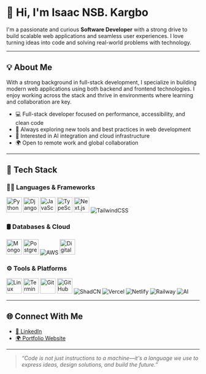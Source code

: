 # 👋 Hi, I'm Isaac NSB. Kargbo

I'm a passionate and curious **Software Developer** with a strong drive to build scalable web applications and seamless user experiences. I love turning ideas into code and solving real-world problems with technology.

---

## 💡 About Me

With a strong background in full-stack development, I specialize in building modern web applications using both backend and frontend technologies. I enjoy working across the stack and thrive in environments where learning and collaboration are key.

- 💻 Full-stack developer focused on performance, accessibility, and clean code  
- 🚀 Always exploring new tools and best practices in web development  
- 🧠 Interested in AI integration and cloud infrastructure  
- 🌍 Open to remote work and global collaboration  

---

## 🧰 Tech Stack

### 👨‍💻 Languages & Frameworks

<p align="left">
  <img src="https://cdn.jsdelivr.net/gh/devicons/devicon/icons/python/python-original.svg" height="40" alt="Python"/>
  <img src="https://cdn.jsdelivr.net/gh/devicons/devicon/icons/django/django-plain.svg" height="40" alt="Django"/>
  <img src="https://cdn.jsdelivr.net/gh/devicons/devicon/icons/javascript/javascript-original.svg" height="40" alt="JavaScript"/>
  <img src="https://cdn.jsdelivr.net/gh/devicons/devicon/icons/typescript/typescript-original.svg" height="40" alt="TypeScript"/>
  <img src="https://cdn.jsdelivr.net/gh/devicons/devicon/icons/nextjs/nextjs-original.svg" height="40" alt="Next.js"/>
  <img src="https://img.shields.io/badge/TailwindCSS-38B2AC?logo=tailwindcss&logoColor=white&style=for-the-badge" alt="TailwindCSS"/>
</p>

### 🛢️ Databases & Cloud

<p align="left">
  <img src="https://cdn.jsdelivr.net/gh/devicons/devicon/icons/mongodb/mongodb-original.svg" height="40" alt="MongoDB"/>
  <img src="https://cdn.jsdelivr.net/gh/devicons/devicon/icons/postgresql/postgresql-original.svg" height="40" alt="PostgreSQL"/>
  <img src="https://img.shields.io/badge/AWS-232F3E?logo=amazonaws&logoColor=white&style=for-the-badge" alt="AWS"/>
  <img src="https://cdn.jsdelivr.net/gh/devicons/devicon/icons/digitalocean/digitalocean-original.svg" height="40" alt="DigitalOcean"/>
</p>

### ⚙️ Tools & Platforms

<p align="left">
  <img src="https://cdn.jsdelivr.net/gh/devicons/devicon/icons/linux/linux-original.svg" height="40" alt="Linux"/>
  <img src="https://cdn.jsdelivr.net/gh/devicons/devicon/icons/bash/bash-original.svg" height="40" alt="Terminal"/>
  <img src="https://cdn.jsdelivr.net/gh/devicons/devicon/icons/git/git-original.svg" height="40" alt="Git"/>
  <img src="https://cdn.jsdelivr.net/gh/devicons/devicon/icons/github/github-original.svg" height="40" alt="GitHub"/>
  <img src="https://img.shields.io/badge/ShadCN-000?style=for-the-badge&logo=data:image/svg+xml;base64,PHN2ZyBmaWxsPSJ3aGl0ZSIgaGVpZ2h0PSIyNCIgd2lkdGg9IjI0IiB4bWxucz0iaHR0cDovL3d3dy53My5vcmcvMjAwMC9zdmciPjxwYXRoIGQ9Ik0xMiAyYTEwIDEwIDAgMSAwIDEwIDEwQTEwIDEwIDAgMCAwIDEyIDJ6bTAgMmE4IDggMCAxIDEgMCAxNiA4IDggMCAwIDEgMC0xNnoiLz48L3N2Zz4=&logoColor=white&label=ShadCN&labelColor=111" alt="ShadCN"/>
  <img src="https://img.shields.io/badge/Vercel-000?logo=vercel&logoColor=white&style=for-the-badge" alt="Vercel"/>
  <img src="https://img.shields.io/badge/Netlify-00C7B7?logo=netlify&logoColor=white&style=for-the-badge" alt="Netlify"/>
  <img src="https://img.shields.io/badge/Railway-000?logo=railway&logoColor=white&style=for-the-badge" alt="Railway"/>
  <img src="https://img.shields.io/badge/AI-111?style=for-the-badge&logo=OpenAI&logoColor=white" alt="AI"/>
</p>

---

## 🌐 Connect With Me

- [💼 LinkedIn](https://www.linkedin.com/in/isaacnsbkargbo)  
- [🌍 Portfolio Website](https://nsbkargbo.vercel.app)

---

> _“Code is not just instructions to a machine—it's a language we use to express ideas, design solutions, and build the future.”_

